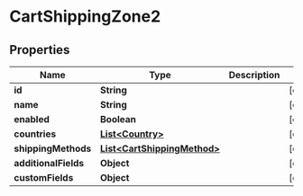 

# CartShippingZone2

## Properties

Name | Type | Description | Notes
------------ | ------------- | ------------- | -------------
**id** | **String** |  |  [optional]
**name** | **String** |  |  [optional]
**enabled** | **Boolean** |  |  [optional]
**countries** | [**List&lt;Country&gt;**](Country.md) |  |  [optional]
**shippingMethods** | [**List&lt;CartShippingMethod&gt;**](CartShippingMethod.md) |  |  [optional]
**additionalFields** | **Object** |  |  [optional]
**customFields** | **Object** |  |  [optional]




